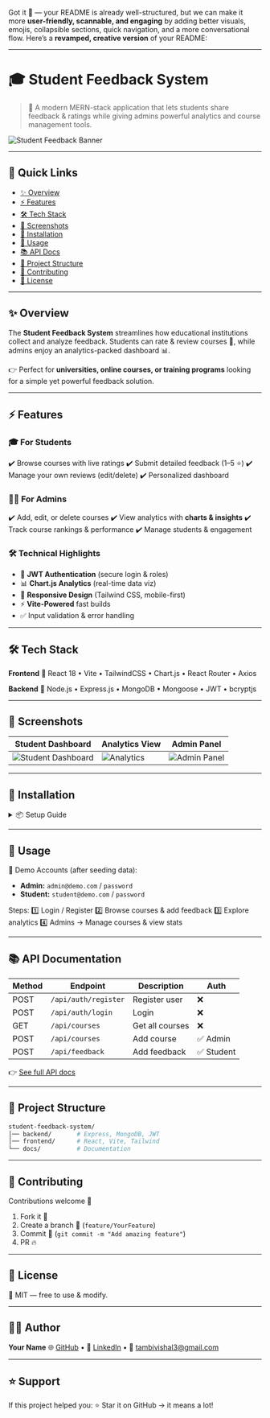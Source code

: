 Got it 🚀 — your README is already well-structured, but we can make it more **user-friendly, scannable, and engaging** by adding better visuals, emojis, collapsible sections, quick navigation, and a more conversational flow. Here’s a **revamped, creative version** of your README:

---

# 🎓 Student Feedback System

> 🚀 A modern MERN-stack application that lets students share feedback & ratings while giving admins powerful analytics and course management tools.

![Student Feedback Banner](https://via.placeholder.com/1000x300?text=Student+Feedback+System+Banner)

---

## 📌 Quick Links

* [✨ Overview](#-overview)
* [⚡ Features](#-features)
* [🛠 Tech Stack](#-tech-stack)
* [📸 Screenshots](#-screenshots)
* [🚀 Installation](#-installation)
* [🎯 Usage](#-usage)
* [📚 API Docs](#-api-documentation)
* [📂 Project Structure](#-project-structure)
* [🤝 Contributing](#-contributing)
* [📄 License](#-license)

---

## ✨ Overview

The **Student Feedback System** streamlines how educational institutions collect and analyze feedback.
Students can rate & review courses 📑, while admins enjoy an analytics-packed dashboard 📊.

👉 Perfect for **universities, online courses, or training programs** looking for a simple yet powerful feedback solution.

---

## ⚡ Features

### 🎓 For Students

✔️ Browse courses with live ratings
✔️ Submit detailed feedback (1–5 ⭐)
✔️ Manage your own reviews (edit/delete)
✔️ Personalized dashboard

### 👨‍💼 For Admins

✔️ Add, edit, or delete courses
✔️ View analytics with **charts & insights**
✔️ Track course rankings & performance
✔️ Manage students & engagement

### 🛠 Technical Highlights

* 🔐 **JWT Authentication** (secure login & roles)
* 📊 **Chart.js Analytics** (real-time data viz)
* 📱 **Responsive Design** (Tailwind CSS, mobile-first)
* ⚡ **Vite-Powered** fast builds
* ✅ Input validation & error handling

---

## 🛠 Tech Stack

**Frontend**
🔹 React 18 • Vite • TailwindCSS • Chart.js • React Router • Axios

**Backend**
🔹 Node.js • Express.js • MongoDB • Mongoose • JWT • bcryptjs

---

## 📸 Screenshots

| Student Dashboard                                         | Analytics View                                    | Admin Panel                                         |
| --------------------------------------------------------- | ------------------------------------------------- | --------------------------------------------------- |
| ![Student Dashboard](https://via.placeholder.com/400x200) | ![Analytics](https://via.placeholder.com/400x200) | ![Admin Panel](https://via.placeholder.com/400x200) |

---

## 🚀 Installation

<details>
<summary>📦 Setup Guide</summary>

### Prerequisites

* Node.js (v14+)
* MongoDB (local or Atlas)
* npm / yarn

### Backend Setup

```bash
git clone https://github.com/yourusername/student-feedback-system.git
cd student-feedback-system/backend
npm install
cp .env.example .env
npm run dev
```

### Frontend Setup

```bash
cd ../frontend
npm install
npm run dev
```

➡️ **App runs at**:

* Frontend → `http://localhost:3000`
* Backend API → `http://localhost:5000`

</details>  

---

## 🎯 Usage

🔑 Demo Accounts (after seeding data):

* **Admin:** `admin@demo.com` / `password`
* **Student:** `student@demo.com` / `password`

Steps:
1️⃣ Login / Register
2️⃣ Browse courses & add feedback
3️⃣ Explore analytics
4️⃣ Admins → Manage courses & view stats

---

## 📚 API Documentation

| Method | Endpoint             | Description     | Auth      |
| ------ | -------------------- | --------------- | --------- |
| POST   | `/api/auth/register` | Register user   | ❌         |
| POST   | `/api/auth/login`    | Login           | ❌         |
| GET    | `/api/courses`       | Get all courses | ❌         |
| POST   | `/api/courses`       | Add course      | ✅ Admin   |
| POST   | `/api/feedback`      | Add feedback    | ✅ Student |

👉 [See full API docs](docs/API.md)

---

## 📂 Project Structure

```bash
student-feedback-system/
│── backend/       # Express, MongoDB, JWT
│── frontend/      # React, Vite, Tailwind
└── docs/          # Documentation
```

---

## 🤝 Contributing

Contributions welcome 🎉

1. Fork it 🍴
2. Create a branch 🌱 (`feature/YourFeature`)
3. Commit 📝 (`git commit -m "Add amazing feature"`)
4. PR 🔥

---

## 📄 License

📌 MIT — free to use & modify.

---

## 👨‍💻 Author

**Your Name**
🌐 [GitHub](https://github.com/vishal-tambi) • 💼 [LinkedIn](https://linkedin.com/in/yourprofile) • 📧 [tambivishal3@gmail.com](mailto:tambivishal3@gmail.com)

---

## ⭐ Support

If this project helped you:
⭐ Star it on GitHub → it means a lot!
